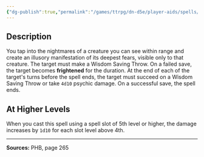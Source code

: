 ```yaml
---
{"dg-publish":true,"permalink":"/games/ttrpg/dn-d5e/player-aids/spells/level-4/phantasmal-killer/","tags":["ttrpg/dnd/5e","verbal","somatic","concentration","spell"],"noteIcon":""}
---
```



## Description
You tap into the nightmares of a creature you can see within range and create an illusory manifestation of its deepest fears, visible only to that creature.
The target must make a Wisdom Saving Throw.
On a failed save, the target becomes **frightened** for the duration.
At the end of each of the target's turns before the spell ends, the target must succeed on a Wisdom Saving Throw or take `4d10` psychic damage.
On a successful save, the spell ends.

## At Higher Levels
When you cast this spell using a spell slot of 5th level or higher, the damage increases by `1d10` for each slot level above 4th.

---

**Sources:** PHB, page 265
